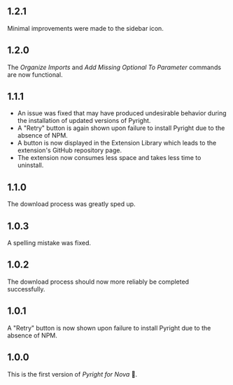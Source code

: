 ## 1.2.1
Minimal improvements were made to the sidebar icon.

## 1.2.0
The *Organize Imports* and *Add Missing Optional To Parameter* commands are now functional.

## 1.1.1
- An issue was fixed that may have produced undesirable behavior during the installation of updated versions of Pyright.
- A "Retry" button is again shown upon failure to install Pyright due to the absence of NPM.
- A button is now displayed in the Extension Library which leads to the extension's GitHub repository page.
- The extension now consumes less space and takes less time to uninstall.

## 1.1.0
The download process was greatly sped up.

## 1.0.3
A spelling mistake was fixed.

## 1.0.2
The download process should now more reliably be completed successfully.

## 1.0.1
A "Retry" button is now shown upon failure to install Pyright due to the absence of NPM.

## 1.0.0
This is the first version of *Pyright for Nova* 🥳.
